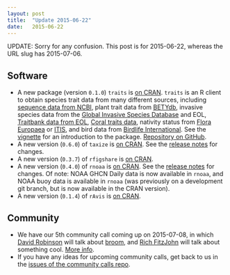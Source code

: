 ```yaml
---
layout: post
title:  "Update 2015-06-22"
date:   2015-06-22
---
```


UPDATE: Sorry for any confusion. This post is for 2015-06-22, whereas the URL slug has 2015-07-06.

## Software

* A new package (version `0.1.0`) `traits` is [on CRAN](http://cran.rstudio.com/web/packages/traits/). `traits` is an R client to obtain species trait data from many different sources, including [sequence data from NCBI](http://www.ncbi.nlm.nih.gov/nucleotide), plant trait data from [BETYdb](https://www.betydb.org/), invasive species data from the [Global Invasive Species Database](http://www.issg.org/database/welcome/) and EOL, [Traitbank data from EOL](http://eol.org/info/516), [Coral traits data](http://coraltraits.org), nativity status from [Flora Europaea](http://rbg-web2.rbge.org.uk/FE/fe.html) or [ITIS](http://www.itis.gov/), and bird data from [Birdlife International](http://www.birdlife.org/). See the [vignette](http://cran.rstudio.com/web/packages/traits/vignettes/traits_intro.html) for an introduction to the package. [Repository on GitHub](https://github.com/ropensci/traits).
* A new version (`0.6.0`) of `taxize` is [on CRAN](http://cran.rstudio.com/web/packages/taxize/). See the [release notes](https://github.com/ropensci/taxize/releases/tag/v0.6.0) for changes.
* A new version (`0.3.7`) of `rfigshare` is [on CRAN](http://cran.rstudio.com/web/packages/rfigshare/).
* A new version (`0.4.0`) of `rnoaa` is [on CRAN](http://cran.rstudio.com/web/packages/RNeXML/). See the [release notes](https://github.com/ropensci/rnoaa/releases/tag/v0.4.0) for changes. Of note: NOAA GHCN Daily data is now available in `rnoaa`, and NOAA buoy data is available in `rnoaa` (was previously on a development git branch, but is now available in the CRAN version). 
* A new version (`0.1.4`) of `rAvis` is [on CRAN](http://cran.rstudio.com/web/packages/rAvis/).

## Community

* We have our 5th community call coming up on 2015-07-08, in which [David Robinson](http://varianceexplained.org/) will talk about [broom](https://github.com/dgrtwo/broom), and [Rich FitzJohn](http://richfitz.github.io/) will talk about something cool. [More info](https://github.com/ropensci/commcalls/issues/5).
* If you have any ideas for upcoming community calls, get back to us in the [issues of the community calls repo](https://github.com/ropensci/commcalls/issues).
